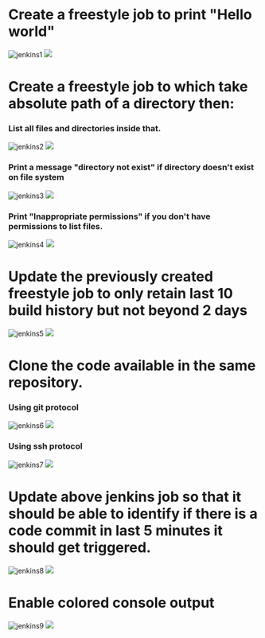 # Create a freestyle job to print "Hello world"

![jenkins1](ninja/ajay/images/jenkins1.PNG)
![](https://gitlab.com/ot-devops-ninja/batch6/jenkins/tree/ajay/ninja/ninja/ajay/images/jenkins1.PNG)

# Create a freestyle job to which take absolute path of a directory then:

### List all files and directories inside that.

![jenkins2](ninja/ajay/images/jenkins1.PNG)
![](https://gitlab.com/ot-devops-ninja/batch6/jenkins/tree/ajay/ninja/ninja/ajay/images/jenkins2.PNG)

### Print a message "directory not exist" if directory doesn't exist on file system

![jenkins3](ninja/ajay/images/jenkins3.PNG)
![](https://gitlab.com/ot-devops-ninja/batch6/jenkins/tree/ajay/ninja/ninja/ajay/images/jenkins3.PNG)

### Print "Inappropriate permissions" if you don't have permissions to list files.

![jenkins4](ninja/ajay/images/jenkins4.PNG)
![](https://gitlab.com/ot-devops-ninja/batch6/jenkins/tree/ajay/ninja/ninja/ajay/images/jenkins4.PNG)

# Update the previously created freestyle job to only retain last 10 build history but not beyond 2 days

![jenkins5](ninja/ajay/images/jenkins5.PNG)
![](https://gitlab.com/ot-devops-ninja/batch6/jenkins/tree/ajay/ninja/ninja/ajay/images/jenkins5.PNG)

# Clone the code available in the same repository.

### Using git protocol

![jenkins6](ninja/ajay/images/jenkins6.PNG)
![](https://gitlab.com/ot-devops-ninja/batch6/jenkins/tree/ajay/ninja/ninja/ajay/images/jenkins6.PNG)

### Using ssh protocol

![jenkins7](ninja/ajay/images/jenkins7.PNG)
![](https://gitlab.com/ot-devops-ninja/batch6/jenkins/tree/ajay/ninja/ninja/ajay/images/jenkins7.PNG)

# Update above jenkins job so that it should be able to identify if there is a code commit in last 5 minutes it should get triggered.

![jenkins8](ninja/ajay/images/jenkins8.PNG)
![](https://gitlab.com/ot-devops-ninja/batch6/jenkins/tree/ajay/ninja/ninja/ajay/images/jenkins8.PNG)

# Enable colored console output

![jenkins9](ninja/ajay/images/jenkins9.PNG)
![](https://gitlab.com/ot-devops-ninja/batch6/jenkins/tree/ajay/ninja/ninja/ajay/images/jenkins9.PNG)
